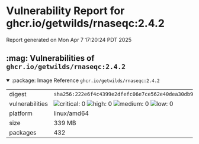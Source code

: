 # Vulnerability Report for ghcr.io/getwilds/rnaseqc:2.4.2

Report generated on Mon Apr  7 17:20:24 PDT 2025

<h2>:mag: Vulnerabilities of <code>ghcr.io/getwilds/rnaseqc:2.4.2</code></h2>

<details open="true"><summary>:package: Image Reference</strong> <code>ghcr.io/getwilds/rnaseqc:2.4.2</code></summary>
<table>
<tr><td>digest</td><td><code>sha256:222e6f4c4399e2dfefc06e7ce562e40dea30db9a1609cfd5e2b35e5d4b65ab0a</code></td><tr><tr><td>vulnerabilities</td><td><img alt="critical: 0" src="https://img.shields.io/badge/critical-0-lightgrey"/> <img alt="high: 0" src="https://img.shields.io/badge/high-0-lightgrey"/> <img alt="medium: 0" src="https://img.shields.io/badge/medium-0-lightgrey"/> <img alt="low: 0" src="https://img.shields.io/badge/low-0-lightgrey"/> <!-- unspecified: 0 --></td></tr>
<tr><td>platform</td><td>linux/amd64</td></tr>
<tr><td>size</td><td>339 MB</td></tr>
<tr><td>packages</td><td>432</td></tr>
</table>
</details></table>
</details>

<table></table>

